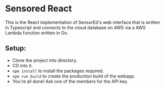 # Sensored React

This is the React implementation of SensorEd's web interface that is written in Typescript and connects to the cloud database on AWS via a AWS Lambda function written in Go.

## Setup:
- Clone the project into directory. 
- CD into it.
- `npm install` to install the packages required.
- `npm run build` to create the production build of the webapp.
- You're all done! Ask one of the members for the API key.

